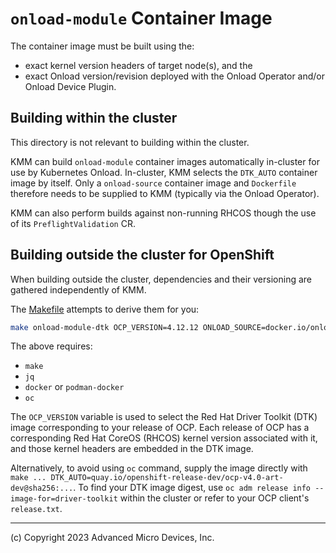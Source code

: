 # `onload-module` Container Image

The container image must be built using the:

* exact kernel version headers of target node(s), and the
* exact Onload version/revision deployed with the Onload Operator
  and/or Onload Device Plugin.

## Building within the cluster

This directory is not relevant to building within the cluster.

KMM can build `onload-module` container images automatically in-cluster for use
by Kubernetes Onload. In-cluster, KMM selects the `DTK_AUTO` container image by
itself. Only a `onload-source` container image and `Dockerfile` therefore needs
to be supplied to KMM (typically via the Onload Operator).

KMM can also perform builds against non-running RHCOS though the use of its
`PreflightValidation` CR.

## Building outside the cluster for OpenShift

When building outside the cluster, dependencies and their versioning are
gathered independently of KMM.

The [Makefile](./Makefile) attempts to derive them for you:

```sh
make onload-module-dtk OCP_VERSION=4.12.12 ONLOAD_SOURCE=docker.io/onload/onload-source:<onload-version>
```

The above requires:

* `make`
* `jq`
* `docker` or `podman-docker`
* `oc`

The `OCP_VERSION` variable is used to select the Red Hat Driver Toolkit (DTK)
image corresponding to your release of OCP. Each release of OCP has a
corresponding Red Hat CoreOS (RHCOS) kernel version associated with it, and
those kernel headers are embedded in the DTK image.

Alternatively, to avoid using `oc` command, supply the image directly with
`make ... DTK_AUTO=quay.io/openshift-release-dev/ocp-v4.0-art-dev@sha256:...`.
To find your DTK image digest, use
`oc adm release info --image-for=driver-toolkit`
within the cluster or refer to your OCP client's `release.txt`.

---

(c) Copyright 2023 Advanced Micro Devices, Inc.
